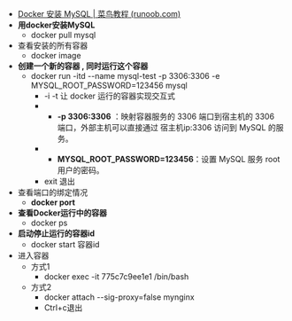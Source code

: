 - [Docker 安装 MySQL | 菜鸟教程 (runoob.com)](https://www.runoob.com/docker/docker-install-mysql.html)
- **用docker安装MySQL**
	- docker pull mysql
- 查看安装的所有容器
	- docker image
- **创建一个新的容器 , 同时运行这个容器**
	- docker run -itd --name mysql-test -p 3306:3306 -e MYSQL_ROOT_PASSWORD=123456 mysql
		- -i -t 让 docker 运行的容器实现交互式
		- -   **-p 3306:3306** ：映射容器服务的 3306 端口到宿主机的 3306 端口，外部主机可以直接通过 宿主机ip:3306 访问到 MySQL 的服务。
		- -   **MYSQL_ROOT_PASSWORD=123456**：设置 MySQL 服务 root 用户的密码。
		- exit 退出
- 查看端口的绑定情况
	- **docker port** 
- **查看Docker运行中的容器**
	- docker ps  
- **启动停止运行的容器id**
	- docker start 容器id
- 进入容器
	- 方式1
		- docker exec -it 775c7c9ee1e1 /bin/bash
	- 方式2
		- docker attach --sig-proxy=false mynginx
		- Ctrl+c退出